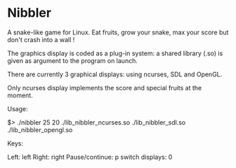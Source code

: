 # Nibbler

A snake-like game for Linux. Eat fruits, grow your snake, max your score but don't crash into a wall !

The graphics display is coded as a plug-in system: a shared library (.so) is given as argument to the program on launch.

There are currently 3 graphical displays: using ncurses, SDL and OpenGL.

Only ncurses display implements the score and special fruits at the moment.

Usage:

$> ./nibbler 25 20 ./lib_nibbler_ncurses.so ./lib_nibbler_sdl.so ./lib_nibbler_opengl.so

Keys:

Left: left
Right: right
Pause/continue: p
switch displays: 0
